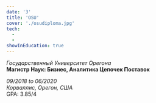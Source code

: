 ```yaml
---
date: '3'
title: 'OSU'
cover: './osudiploma.jpg'
tech:
  - 
  - 
showInEducation: true
---
```

*Государственный Университет Орегона*  
**Магистр Наук: Бизнес, Аналитика Цепочек Поставок** 

*09/2018 to 06/2020*  
*Корваллис, Орегон, США*  
GPA: 3.85/4
